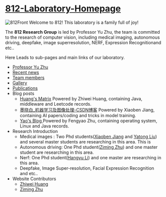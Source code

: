 # [812-Laboratory-Homepage](https://ecust812.netlify.app/)

![812Front](https://hzw-blogimage.oss-cn-shanghai.aliyuncs.com/812-lab/A_finalpic.jpg)
Welcome to 812! This laboratory is a family full of joy!

The **812 Research Group**  is led by Professor Yu Zhu, the team is committed to the research of computer vision, including medical imaging, autonomous driving, deepfake, image superresolution, NERF, Expression Recognitionand etc.. 

Here Leads to sub-pages and main links of our laboratory.

- [Professor Yu Zhu](http://a.xueshu.baidu.com/scholarID/CN-BNHAMBBK)
- [Recent news](https://ecust812.netlify.app/post/)
- [Team members](https://ecust812.netlify.app/people/)
- [Gallery](https://ecust812.netlify.app/tour/)
- [Publications](https://ecust812.netlify.app/publication/)
- Blog posts
  - [Huang's Matrix](https://huangzhw0221.github.io/) Powered by Zhiwei Huang, containing Java, middleware and Leetcode records.
  - [墨晓白_机器学习及图像处理-CSDN博客](https://blog.csdn.net/qq_24193303) Powered by Xiaoben Jiang, containing AI papers/coding and tricks in model training.
  - [Yao's Blog ](https://zfyao666.github.io/) Powered by Fengyao Zhu, containing operating system, Linux and Java records.
- Research Introduction
  - Medical images : Two Phd students([Xiaoben Jiang](https://ecust812.netlify.app/author/xiaoben-jiang-%E8%92%8B%E6%99%93%E5%A5%94/) and [Yatong Liu](https://ecust812.netlify.app/author/yatong-liu-%E5%88%98%E9%9B%85%E7%AB%A5/)) and several master students are researching in this area. This is 
  - Autonomous driving: One Phd student([Ziming Zhu](https://ecust812.netlify.app/author/ziming-zhu-%E6%9C%B1%E6%A2%93%E9%93%AD/)) and one master student are researching in this area.
  - Nerf: One Phd student([Hangyu Li](https://ecust812.netlify.app/author/hnagyu-li-%E6%9D%8E%E8%88%AA%E5%AE%87/)) and one master are researching in this area.
  - Deepfake, Image Super-resolution, Facial Expression Recognition and etc..
- Website Contributors
  - [Zhiwei Huang](https://github.com/Huangzhw0221)
  - [Ziming Zhu](https://github.com/ZeaZoM)
